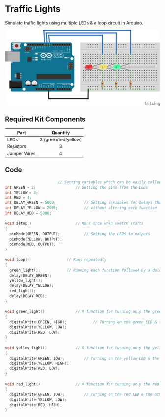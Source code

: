 # Traffic Lights

Simulate traffic lights using multiple LEDs & a loop circuit in Arduino.

![alt text](traffic-lights.png "Traffic Light Circuit")

## Required Kit Components
| Part          | Quantity  		|
| ------------- |:---------------------:|
| LEDs		| 3 (green/red/yellow)	|
| Resistors	| 3			|
| Jumper Wires	| 4     		|

## Code
```cpp
						// Setting variables which can be easily called to later
int GREEN = 2;					// Setting the pins from the LEDs
int YELLOW = 3;
int RED = 4;
int DELAY_GREEN = 5000;				// Setting variables for delays that can be adjusted
int DELAY_YELLOW = 2000;			// without altering each function
int DELAY_RED = 5000;

void setup()					// Runs once when sketch starts
{
  pinMode(GREEN, OUTPUT);			// Setting the LEDs to outputs
  pinMode(YELLOW, OUTPUT);
  pinMode(RED, OUTPUT);
}

void loop()					// Runs repeatedly
{
  green_light();			// Running each function followed by a delay set by variables
  delay(DELAY_GREEN);
  yellow_light();
  delay(DELAY_YELLOW);
  red_light();
  delay(DELAY_RED);
}

void green_light()				// A function for turning only the green LED on
{
  digitalWrite(GREEN, HIGH);			// Turning on the green LED & the others off
  digitalWrite(YELLOW, LOW);
  digitalWrite(RED, LOW);
}

void yellow_light()				// A function for turning only the yellow LED on
{
  digitalWrite(GREEN, LOW);			// Turning on the yellow LED & the others off
  digitalWrite(YELLOW, HIGH);
  digitalWrite(RED, LOW);
}

void red_light()				// A function for turning only the red LED on
{
  digitalWrite(GREEN, LOW);			// Turning on the red LED & the others off
  digitalWrite(YELLOW, LOW);
  digitalWrite(RED, HIGH);
}
```
